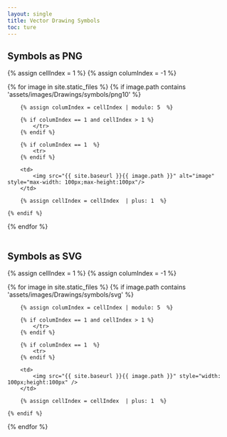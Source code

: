 ```yaml
---
layout: single
title: Vector Drawing Symbols
toc: ture
---
```


## Symbols as PNG 

<table>

{% assign cellIndex = 1  %}
{% assign columIndex = -1  %}

{% for image in site.static_files %}
    {% if image.path contains 'assets/images/Drawings/symbols/png10' %}

        {% assign columIndex = cellIndex | modulo: 5  %}

        {% if columIndex == 1 and cellIndex > 1 %}
            </tr>
        {% endif %}        

        {% if columIndex == 1  %}
            <tr>
        {% endif %}                

        <td>
            <img src="{{ site.baseurl }}{{ image.path }}" alt="image" style="max-width: 100px;max-height:100px"/>            
        </td>
        
        {% assign cellIndex = cellIndex  | plus: 1  %}
       
    {% endif %}

{% endfor %}

</tr>
</table>

## Symbols as SVG 

<table>

{% assign cellIndex = 1  %}
{% assign columIndex = -1  %}

{% for image in site.static_files %}
    {% if image.path contains 'assets/images/Drawings/symbols/svg' %}

        {% assign columIndex = cellIndex | modulo: 5  %}

        {% if columIndex == 1 and cellIndex > 1 %}
            </tr>
        {% endif %}        

        {% if columIndex == 1  %}
            <tr>
        {% endif %}                

        <td>
            <img src="{{ site.baseurl }}{{ image.path }}" style="width: 100px;height:100px" />            
        </td>
        
        {% assign cellIndex = cellIndex  | plus: 1  %}
       
    {% endif %}

{% endfor %}

</tr>
</table>